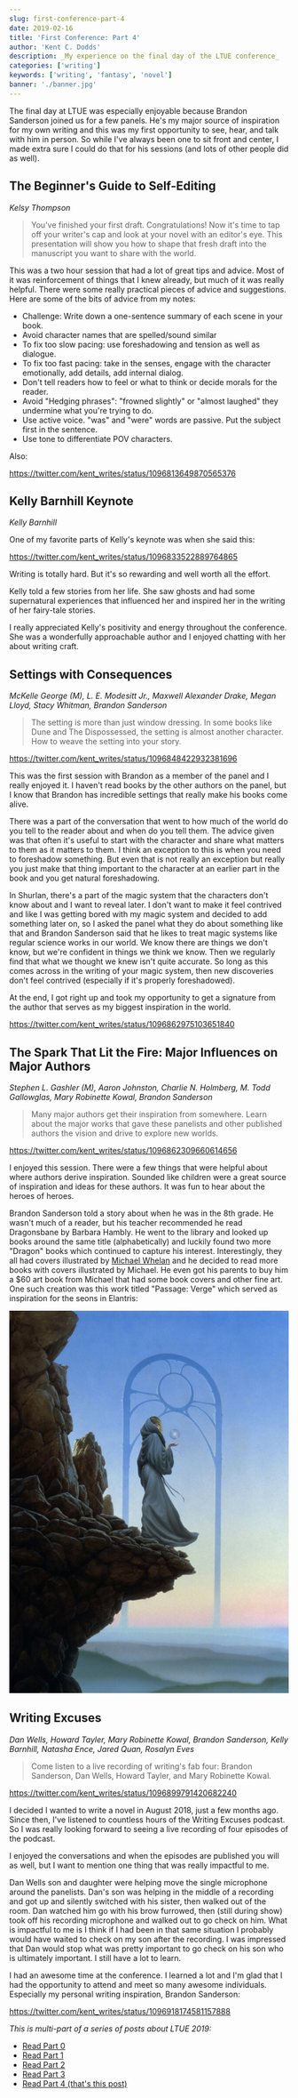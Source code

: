 ```yaml
---
slug: first-conference-part-4
date: 2019-02-16
title: 'First Conference: Part 4'
author: 'Kent C. Dodds'
description: _My experience on the final day of the LTUE conference_
categories: ['writing']
keywords: ['writing', 'fantasy', 'novel']
banner: './banner.jpg'
---
```


The final day at LTUE was especially enjoyable because Brandon Sanderson joined
us for a few panels. He's my major source of inspiration for my own writing and
this was my first opportunity to see, hear, and talk with him in person. So
while I've always been one to sit front and center, I made extra sure I could do
that for his sessions (and lots of other people did as well).

## The Beginner's Guide to Self-Editing

_Kelsy Thompson_

> You've finished your first draft. Congratulations! Now it's time to tap off
> your writer's cap and look at your novel with an editor's eye. This
> presentation will show you how to shape that fresh draft into the manuscript
> you want to share with the world.

This was a two hour session that had a lot of great tips and advice. Most of it
was reinforcement of things that I knew already, but much of it was really
helpful. There were some really practical pieces of advice and suggestions. Here
are some of the bits of advice from my notes:

- Challenge: Write down a one-sentence summary of each scene in your book.
- Avoid character names that are spelled/sound similar
- To fix too slow pacing: use foreshadowing and tension as well as dialogue.
- To fix too fast pacing: take in the senses, engage with the character
  emotionally, add details, add internal dialog.
- Don't tell readers how to feel or what to think or decide morals for the
  reader.
- Avoid "Hedging phrases": "frowned slightly" or "almost laughed" they undermine
  what you're trying to do.
- Use active voice. "was" and "were" words are passive. Put the subject first in
  the sentence.
- Use tone to differentiate POV characters.

Also:

https://twitter.com/kent_writes/status/1096813649870565376

## Kelly Barnhill Keynote

_Kelly Barnhill_

One of my favorite parts of Kelly's keynote was when she said this:

https://twitter.com/kent_writes/status/1096833522889764865

Writing is totally hard. But it's so rewarding and well worth all the effort.

Kelly told a few stories from her life. She saw ghosts and had some supernatural
experiences that influenced her and inspired her in the writing of her
fairy-tale stories.

I really appreciated Kelly's positivity and energy throughout the conference.
She was a wonderfully approachable author and I enjoyed chatting with her about
writing craft.

## Settings with Consequences

_McKelle George (M), L. E. Modesitt Jr., Maxwell Alexander Drake, Megan Lloyd,
Stacy Whitman, Brandon Sanderson_

> The setting is more than just window dressing. In some books like Dune and The
> Dispossessed, the setting is almost another character. How to weave the
> setting into your story.

https://twitter.com/kent_writes/status/1096848422932381696

This was the first session with Brandon as a member of the panel and I really
enjoyed it. I haven't read books by the other authors on the panel, but I know
that Brandon has incredible settings that really make his books come alive.

There was a part of the conversation that went to how much of the world do you
tell to the reader about and when do you tell them. The advice given was that
often it's useful to start with the character and share what matters to them as
it matters to them. I think an exception to this is when you need to foreshadow
something. But even that is not really an exception but really you just make
that thing important to the character at an earlier part in the book and you get
natural foreshadowing.

In Shurlan, there's a part of the magic system that the characters don't know
about and I want to reveal later. I don't want to make it feel contrived and
like I was getting bored with my magic system and decided to add something later
on, so I asked the panel what they do about something like that and Brandon
Sanderson said that he likes to treat magic systems like regular science works
in our world. We know there are things we don't know, but we're confident in
things we think we know. Then we regularly find that what we thought we knew
isn't quite accurate. So long as this comes across in the writing of your magic
system, then new discoveries don't feel contrived (especially if it's properly
foreshadowed).

At the end, I got right up and took my opportunity to get a signature from the
author that serves as my biggest inspiration in the world.

https://twitter.com/kent_writes/status/1096862975103651840

## The Spark That Lit the Fire: Major Influences on Major Authors

_Stephen L. Gashler (M), Aaron Johnston, Charlie N. Holmberg, M. Todd
Gallowglas, Mary Robinette Kowal, Brandon Sanderson_

> Many major authors get their inspiration from somewhere. Learn about the major
> works that gave these panelists and other published authors the vision and
> drive to explore new worlds.

https://twitter.com/kent_writes/status/1096862309660614656

I enjoyed this session. There were a few things that were helpful about where
authors derive inspiration. Sounded like children were a great source of
inspiration and ideas for these authors. It was fun to hear about the heroes of
heroes.

Brandon Sanderson told a story about when he was in the 8th grade. He wasn't
much of a reader, but his teacher recommended he read Dragonsbane by Barbara
Hambly. He went to the library and looked up books around the same title
(alphabetically) and luckily found two more "Dragon" books which continued to
capture his interest. Interestingly, they all had covers illustrated by
[Michael Whelan](https://www.michaelwhelan.com) and he decided to read more
books with covers illustrated by Michael. He even got his parents to buy him a
\$60 art book from Michael that had some book covers and other fine art. One
such creation was this work titled "Passage: Verge" which served as inspiration
for the seons in Elantris:

[![Passage: Verge](./passageverge.jpg)](https://www.michaelwhelan.com/galleries/passage-verge)

## Writing Excuses

_Dan Wells, Howard Tayler, Mary Robinette Kowal, Brandon Sanderson, Kelly
Barnhill, Natasha Ence, Jared Quan, Rosalyn Eves_

> Come listen to a live recording of writing's fab four: Brandon Sanderson, Dan
> Wells, Howard Tayler, and Mary Robinette Kowal.

https://twitter.com/kent_writes/status/1096899791420682240

I decided I wanted to write a novel in August 2018, just a few months ago. Since
then, I've listened to countless hours of the Writing Excuses podcast. So I was
really looking forward to seeing a live recording of four episodes of the
podcast.

I enjoyed the conversations and when the episodes are published you will as
well, but I want to mention one thing that was really impactful to me.

Dan Wells son and daughter were helping move the single microphone around the
panelists. Dan's son was helping in the middle of a recording and got up and
silently switched with his sister, then walked out of the room. Dan watched him
go with his brow furrowed, then (still during show) took off his recording
microphone and walked out to go check on him. What is impactful to me is I think
if I had been in that same situation I probably would have waited to check on my
son after the recording. I was impressed that Dan would stop what was pretty
important to go check on his son who is ultimately important. I still have a lot
to learn.

I had an awesome time at the conference. I learned a lot and I'm glad that I had
the opportunity to attend and meet so many awesome individuals. Especially my
personal writing inspiration, Brandon Sanderson:

https://twitter.com/kent_writes/status/1096918174581157888

_This is multi-part of a series of posts about LTUE 2019:_

- [Read Part 0](./first-conference-part-0)
- [Read Part 1](./first-conference-part-1)
- [Read Part 2](./first-conference-part-2)
- [Read Part 3](./first-conference-part-3)
- [Read Part 4 (that's this post)](./first-conference-part-4)
